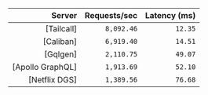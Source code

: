 <!-- PERFORMANCE_RESULTS_START -->

| Server | Requests/sec | Latency (ms) |
|--------:|--------------:|--------------:|
| [Tailcall] | `8,092.46` | `12.35` |
| [Caliban] | `6,919.40` | `14.51` |
| [Gqlgen] | `2,110.75` | `49.07` |
| [Apollo GraphQL] | `1,913.69` | `52.10` |
| [Netflix DGS] | `1,389.56` | `76.68` |

<!-- PERFORMANCE_RESULTS_END -->
